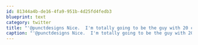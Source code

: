 ```yaml
---
id: 81344a4b-de16-4fa9-951b-4d25fd4fedb3
blueprint: text
category: twitter
title: "'@punctdesigns Nice.  I'm totally going to be the guy with 20 cats you hear about on the news."
caption: "'@punctdesigns Nice.  I'm totally going to be the guy with 20 cats you hear about on the news."
---
```


